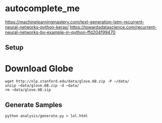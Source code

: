 # autocomplete_me
https://machinelearningmastery.com/text-generation-lstm-recurrent-neural-networks-python-keras/
https://towardsdatascience.com/recurrent-neural-networks-by-example-in-python-ffd204f99470

## Setup
# Download Globe
```
wget http://nlp.stanford.edu/data/glove.6B.zip -P ~/data/
unzip ~data/glove.6B.zip -d ~data/
rm ~data/glove.6B.zip
```

## Generate Samples
```
python analysis/generate.py > lol.html
```
